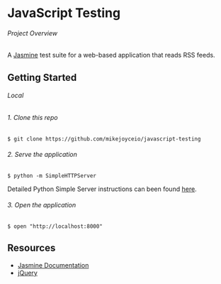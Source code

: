 # JavaScript Testing

###### Project Overview

A [Jasmine](https://jasmine.github.io/) test suite for a web-based application that reads RSS feeds.

## Getting Started

###### Local

###### 1. Clone this repo

```
$ git clone https://github.com/mikejoyceio/javascript-testing
````

###### 2. Serve the application

```
$ python -m SimpleHTTPServer
```

Detailed Python Simple Server instructions can been found [here](https://docs.python.org/2/library/basehttpserver.html).

###### 3. Open the application

```
$ open "http://localhost:8000"
```

## Resources

- [Jasmine Documentation](http://jasmine.github.io/2.1/introduction.html)
- [jQuery](https://api.jquery.com/)
